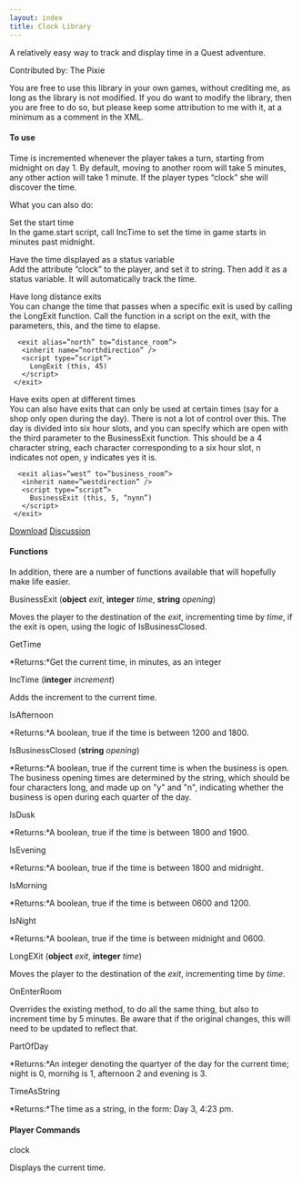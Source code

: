 ```yaml
---
layout: index
title: Clock Library
---
```


A relatively easy way to track and display time in a Quest adventure.

Contributed by: <span class="author">The Pixie</span>

You are free to use this library in your own games, without crediting me, as long as the library is not modified. If you do want to modify the library, then you are free to do so, but please keep some attribution to me with it, at a minimum as a comment in the XML.

#### To use

Time is incremented whenever the player takes a turn, starting from midnight on day 1. By default, moving to another room will take 5 minutes, any other action will take 1 minute. If the player types “clock” she will discover the time.

What you can also do:

Set the start time  
In the game.start script, call IncTime to set the time in game starts in minutes past midnight.

Have the time displayed as a status variable  
Add the attribute “clock” to the player, and set it to string. Then add it as a status variable. It will automatically track the time.

Have long distance exits  
You can change the time that passes when a specific exit is used by calling the LongExit function. Call the function in a script on the exit, with the parameters, this, and the time to elapse.

<!-- -->

      <exit alias=”north” to=”distance_room”>
       <inherit name=”northdirection” />
       <script type=”script”>
         LongExit (this, 45)
       </script>
     </exit>

Have exits open at different times  
You can also have exits that can only be used at certain times (say for a shop only open during the day). There is not a lot of control over this. The day is divided into six hour slots, and you can specify which are open with the third parameter to the BusinessExit function. This should be a 4 character string, each character corresponding to a six hour slot, n indicates not open, y indicates yes it is.

<!-- -->

      <exit alias=”west” to=”business_room”>
       <inherit name=”westdirection” />
       <script type=”script”>
         BusinessExit (this, 5, “nynn”)
       </script>
     </exit>

[Download]({{site.baseurl}/files/clock.zip)
[Discussion](http://www.axeuk.com/phpBB3/viewtopic.php?f=10&t=2580)

#### Functions

In addition, there are a number of functions available that will hopefully make life easier.

BusinessExit (**object** *exit*, **integer** *time*, **string** *opening*)

Moves the player to the destination of the *exit*, incrementing time by *time*, if the exit is open, using the logic of IsBusinessClosed.

GetTime

*Returns:*Get the current time, in minutes, as an integer

IncTime (**integer** *increment*)

Adds the increment to the current time.

IsAfternoon

*Returns:*A boolean, true if the time is between 1200 and 1800.

IsBusinessClosed (**string** *opening*)

*Returns:*A boolean, true if the current time is when the business is open. The business opening times are determined by the string, which should be four characters long, and made up on "y" and "n", indicating whether the business is open during each quarter of the day.

IsDusk

*Returns:*A boolean, true if the time is between 1800 and 1900.

IsEvening

*Returns:*A boolean, true if the time is between 1800 and midnight.

IsMorning

*Returns:*A boolean, true if the time is between 0600 and 1200.

IsNight

*Returns:*A boolean, true if the time is between midnight and 0600.

LongEXit (**object** *exit*, **integer** *time*)

Moves the player to the destination of the *exit*, incrementing time by *time*.

OnEnterRoom

Overrides the existing method, to do all the same thing, but also to increment time by 5 minutes. Be aware that if the original changes, this will need to be updated to reflect that.

PartOfDay

*Returns:*An integer denoting the quartyer of the day for the current time; night is 0, mornihg is 1, afternoon 2 and evening is 3.

TimeAsString

*Returns:*The time as a string, in the form: Day 3, 4:23 pm.

#### Player Commands

clock

Displays the current time.
